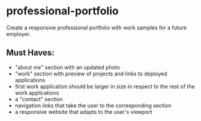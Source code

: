 # professional-portfolio
Create a responsive professional portfolio with work samples for a future employer. 

## Must Haves:
- "about me" section with an updated photo
- "work" section with preview of projects and links to deployed applications
- first work application should be larger in size in respect to the rest of the work applications
- a "contact" section 
- navigation links that take the user to the corresponding section
- a responsive website that adapts to the user's viewport
